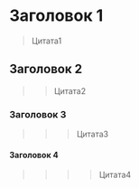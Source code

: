 ﻿# Заголовок 1
>Цитата1
## Заголовок 2
>>Цитата2
### Заголовок 3
>>>Цитата3
#### Заголовок 4
>>>>Цитата4
